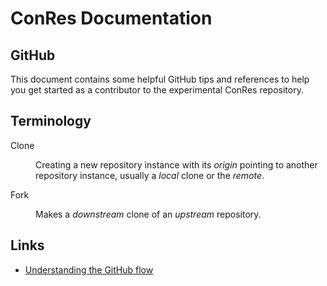 <div markout-class=primer>

<!--prettier-ignore-start-->
# ConRes Documentation
## GitHub
<!--prettier-ignore-end-->

This document contains some helpful GitHub tips and references to help you get started as a contributor to the experimental ConRes repository.

## Terminology

<dl>

<dt>Clone
<dd>

Creating a new repository instance with its *origin* pointing to another repository instance, usually a *local* clone or the *remote*.

<dt>Fork
<dd>

Makes a *downstream* clone of an *upstream* repository.

</dl>

## Links

- [Understanding the GitHub flow](https://guides.github.com/introduction/flow/)

<style src="/markout/styles/playground.primer.css"></style>
